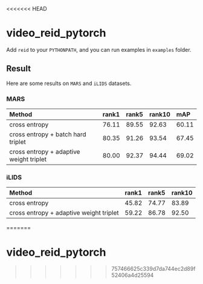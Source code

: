 <<<<<<< HEAD
# video_reid_pytorch
Add `reid` to your `PYTHONPATH`, and you can run examples in `examples` folder.

## Result
Here are some results on `MARS` and `iLIDS` datasets.

### MARS
| Method                                  | rank1 | rank5 | rank10 | mAP   |
|:----------------------------------------|:------|:------|:-------|:------|
| cross entropy                           | 76.11 | 89.55 | 92.63  | 60.11 |
| cross entropy + batch hard triplet      | 80.35 | 91.26 | 93.54  | 67.45 |
| cross entropy + adaptive weight triplet | 80.00 | 92.37 | 94.44  | 69.02 |

### iLIDS
| Method                                  | rank1 | rank5 | rank10 |
|:----------------------------------------|:------|:------|:-------|
| cross entropy                           | 45.82 | 74.77 | 83.89  |
| cross entropy + adaptive weight triplet | 59.22 | 86.78 | 92.50  |
=======
# video_reid_pytorch
>>>>>>> 757466625c339d7da744ec2d89f52406a4d25594

